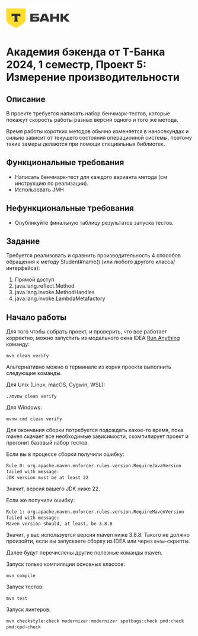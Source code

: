 ![tbank-logo.svg](img/tbank-logo.svg)
# Академия бэкенда от Т-Банка 2024, 1 семестр, Проект 5: Измерение производительности

## Описание

В проекте требуется написать набор бенчмарк-тестов, которые покажут скорость работы разных версий одного и того же метода.

Время работы коротких методов обычно изменяется в наносекундах и сильно зависит от текущего состояния операционной системы, поэтому такие замеры делаются при помощи специальных библиотек.


## Функциональные требования
- Написать бенчмарк-тест для каждого варианта метода (см инструкцию по реализации).
- Использовать JMH

## Нефункциональные требования
- Опубликуйте финальную таблицу результатов запуска тестов.

## Задание
Требуется реализовать и сравнить производительность 4 способов обращения к методу Student#name() (или любого другого класса/интерфейса):
1. Прямой доступ
2. java.lang.reflect.Method
3. java.lang.invoke.MethodHandles
4. java.lang.invoke.LambdaMetafactory

## Начало работы

Для того чтобы собрать проект, и проверить, что все работает корректно, можно
запустить из модального окна IDEA
[Run Anything](https://www.jetbrains.com/help/idea/running-anything.html)
команду:

```shell
mvn clean verify
```

Альтернативно можно в терминале из корня проекта выполнить следующие команды.

Для Unix (Linux, macOS, Cygwin, WSL):

```shell
./mvnw clean verify
```

Для Windows:

```shell
mvnw.cmd clean verify
```

Для окончания сборки потребуется подождать какое-то время, пока maven скачает
все необходимые зависимости, скомпилирует проект и прогонит базовый набор
тестов.

Если вы в процессе сборки получили ошибку:

```shell
Rule 0: org.apache.maven.enforcer.rules.version.RequireJavaVersion failed with message:
JDK version must be at least 22
```

Значит, версия вашего JDK ниже 22.

Если же получили ошибку:

```shell
Rule 1: org.apache.maven.enforcer.rules.version.RequireMavenVersion failed with message:
Maven version should, at least, be 3.8.8
```

Значит, у вас используется версия maven ниже 3.8.8. Такого не должно произойти,
если вы запускаете сборку из IDEA или через `mvnw`-скрипты.

Далее будут перечислены другие полезные команды maven.

Запуск только компиляции основных классов:

```shell
mvn compile
```

Запуск тестов:

```shell
mvn test
```

Запуск линтеров:

```shell
mvn checkstyle:check modernizer:modernizer spotbugs:check pmd:check pmd:cpd-check
```
